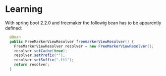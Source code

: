 

# Learning

With spring boot 2.2.0 and freemaker the followig bean has to be apparently 
defined:

```java
  @Bean 
  public FreeMarkerViewResolver freemarkerViewResolver() { 
    FreeMarkerViewResolver resolver = new FreeMarkerViewResolver(); 
    resolver.setCache(true); 
    resolver.setPrefix(""); 
    resolver.setSuffix(".ftl"); 
    return resolver; 
  }
``` 